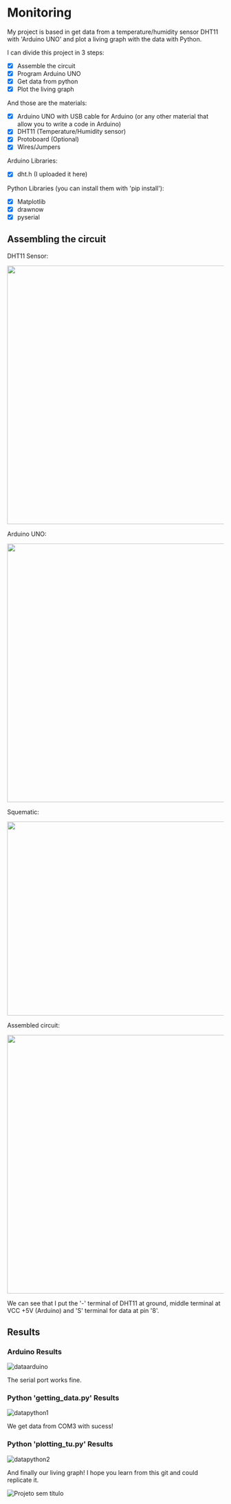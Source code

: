 # Monitoring

My project is based in get data from a temperature/humidity  sensor DHT11 with 'Arduino UNO' and plot a living graph with the data with Python.

I can divide this project in 3 steps:

 - [x] Assemble the circuit
 - [x] Program Arduino UNO
 - [x] Get data from python
 - [x] Plot the living graph

And those are the materials:

 - [x] Arduino UNO with USB cable for Arduino (or any other material that allow you to write a code in Arduino)
 - [x] DHT11 (Temperature/Humidity sensor)
 - [x] Protoboard (Optional)
 - [x] Wires/Jumpers

Arduino Libraries:

 - [x] dht.h (I uploaded it here)

Python Libraries (you can install them with 'pip install'):

 - [x] Matplotlib
 - [x] drawnow
 - [x] pyserial
 
## Assembling the circuit

DHT11 Sensor:

<img src="https://user-images.githubusercontent.com/69547580/116623279-64c8ed00-a91c-11eb-8b35-ca221810669f.jpg" width="600" height="600">

Arduino UNO:

<img src="https://user-images.githubusercontent.com/69547580/116623277-64305680-a91c-11eb-89d9-973fbdeeacd7.jpg" width="600" height="600">

Squematic:

<img src="https://user-images.githubusercontent.com/69547580/116623645-f0427e00-a91c-11eb-9579-1b6a2539f217.jpg" width="825" height="450">

Assembled circuit:

<img src="https://user-images.githubusercontent.com/69547580/116624159-d05f8a00-a91d-11eb-8bee-ee63a4899e72.jpg" width="750" height="600">

We can see that I put the '-' terminal of DHT11 at ground, middle terminal at VCC +5V (Arduino) and 'S' terminal for data at pin '8'.

## Results

### Arduino Results

![dataarduino](https://user-images.githubusercontent.com/69547580/116628913-8202b900-a926-11eb-88bb-d3059646a79c.jpg)

The serial port works fine.

### Python 'getting_data.py' Results

![datapython1](https://user-images.githubusercontent.com/69547580/116628996-aeb6d080-a926-11eb-8aa4-12227c23e472.jpg)

We get data from COM3 with sucess!

### Python 'plotting_tu.py' Results

![datapython2](https://user-images.githubusercontent.com/69547580/116629296-41f00600-a927-11eb-9d0c-8da9305ead20.jpg)

And finally our living graph! I hope you learn from this git and could replicate it.

![Projeto sem título](https://user-images.githubusercontent.com/69547580/116629934-b7100b00-a928-11eb-84f7-59b031ac043a.gif)









